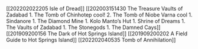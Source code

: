 [[202202022205 Isle of Dread]]
[[202003151430 The Treasure Vaults of Zadabad 1. The Tomb of Chinhotep cool! 2. The Tomb of Niobe Varna cool 1. Sindanore 1. The Diamond Mine 1. Kolo Manto’s Hut 1. Shrine of Dreams 1. The Vaults of Zadabad 1. The Stonegods 1. The Damned Cays]]
[[201909200156 The Dark of Hot Springs Island]]
[[201909200202 A Field Guide to Hot Springs Island]]
[[202202040535 Tomb of Annihilation]]